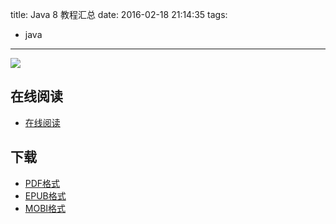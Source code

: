 title: Java 8 教程汇总
date: 2016-02-18 21:14:35
tags:
  - java
---

![](https://ek8whxe.cloudimg.io/s/width/226/https://www.gitbook.com/cover/book/wizardforcel/java8-tutorials.jpg?build=1450929768303&v=12.0.2)

<!--more-->

## 在线阅读 ##

+ [在线阅读](https://www.gitbook.com/book/wizardforcel/java8-tutorials/details)

## 下载 ##

+ [PDF格式](https://www.gitbook.com/download/pdf/book/wizardforcel/java8-tutorials)
+ [EPUB格式](https://www.gitbook.com/download/epub/book/wizardforcel/java8-tutorials)
+ [MOBI格式](https://www.gitbook.com/download/mobi/book/wizardforcel/java8-tutorials)